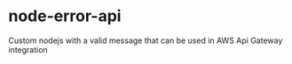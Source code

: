 # node-error-api
Custom nodejs with a valid message that can be used in AWS Api Gateway integration
